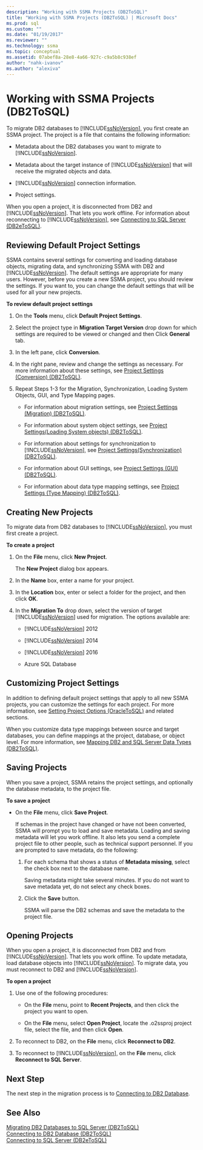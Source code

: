 ```yaml
---
description: "Working with SSMA Projects (DB2ToSQL)"
title: "Working with SSMA Projects (DB2ToSQL) | Microsoft Docs"
ms.prod: sql
ms.custom: ""
ms.date: "01/19/2017"
ms.reviewer: ""
ms.technology: ssma
ms.topic: conceptual
ms.assetid: 07abef8a-28e8-4a66-927c-c9a5b8c938ef
author: "nahk-ivanov"
ms.author: "alexiva"
---
```

# Working with SSMA Projects (DB2ToSQL)
To migrate DB2 databases to [!INCLUDE[ssNoVersion](../../includes/ssnoversion-md.md)], you first create an SSMA project. The project is a file that contains the following information:  
  
-   Metadata about the DB2 databases you want to migrate to [!INCLUDE[ssNoVersion](../../includes/ssnoversion-md.md)].  
  
-   Metadata about the target instance of [!INCLUDE[ssNoVersion](../../includes/ssnoversion-md.md)] that will receive the migrated objects and data.  
  
-   [!INCLUDE[ssNoVersion](../../includes/ssnoversion-md.md)] connection information.  
  
-   Project settings.  
  
When you open a project, it is disconnected from DB2 and [!INCLUDE[ssNoVersion](../../includes/ssnoversion-md.md)]. That lets you work offline. For information about reconnecting to [!INCLUDE[ssNoVersion](../../includes/ssnoversion-md.md)], see [Connecting to SQL Server &#40;DB2eToSQL&#41;](../../ssma/db2/connecting-to-sql-server-db2etosql.md).  
  
## Reviewing Default Project Settings  
SSMA contains several settings for converting and loading database objects, migrating data, and synchronizing SSMA with DB2 and [!INCLUDE[ssNoVersion](../../includes/ssnoversion-md.md)]. The default settings are appropriate for many users. However, before you create a new SSMA project, you should review the settings. If you want to, you can change the default settings that will be used for all your new projects.  
  
**To review default project settings**  
  
1.  On the **Tools** menu, click **Default Project Settings**.  
  
2.  Select the project type in **Migration Target Version** drop down for which settings are required to be viewed or changed and then Click **General** tab.  
  
3.  In the left pane, click **Conversion**.  
  
4.  In the right pane, review and change the settings as necessary. For more information about these settings, see [Project Settings &#40;Conversion&#41; &#40;DB2ToSQL&#41;](../../ssma/db2/project-settings-conversion-db2tosql.md).  
  
5.  Repeat Steps 1-3 for the Migration, Synchronization, Loading System Objects, GUI, and Type Mapping pages.  
  
    -   For information about migration settings, see [Project Settings &#40;Migration&#41; &#40;DB2ToSQL&#41;](../../ssma/db2/project-settings-migration-db2tosql.md).  
  
    -   For information about system object settings, see [Project Settings&#40;Loading System objects&#41; &#40;DB2ToSQL&#41;](../../ssma/db2/project-settings-loading-system-objects-db2tosql.md).  
  
    -   For information about settings for synchronization to [!INCLUDE[ssNoVersion](../../includes/ssnoversion-md.md)], see [Project Settings&#40;Synchronization&#41; &#40;DB2ToSQL&#41;](../../ssma/db2/project-settings-synchronization-db2tosql.md).  
  
    -   For information about GUI settings, see [Project Settings &#40;GUI&#41; &#40;DB2ToSQL&#41;](../../ssma/db2/project-settings-gui-db2tosql.md).  
  
    -   For information about data type mapping settings, see [Project Settings &#40;Type Mapping&#41; &#40;DB2ToSQL&#41;](../../ssma/db2/project-settings-type-mapping-db2tosql.md).  
  
## Creating New Projects  
To migrate data from DB2 databases to [!INCLUDE[ssNoVersion](../../includes/ssnoversion-md.md)], you must first create a project.  
  
**To create a project**  
  
1.  On the **File** menu, click **New Project**.  
  
    The **New Project** dialog box appears.  
  
2.  In the **Name** box, enter a name for your project.  
  
3.  In the **Location** box, enter or select a folder for the project, and then click **OK**.  
  
4.  In the **Migration To** drop down, select the version of target [!INCLUDE[ssNoVersion](../../includes/ssnoversion-md.md)] used for migration. The options available are:  
  
    -   [!INCLUDE[ssNoVersion](../../includes/ssnoversion-md.md)] 2012  
  
    -   [!INCLUDE[ssNoVersion](../../includes/ssnoversion-md.md)] 2014  
  
    -   [!INCLUDE[ssNoVersion](../../includes/ssnoversion-md.md)] 2016  
  
    -   Azure SQL Database  
  
## Customizing Project Settings  
In addition to defining default project settings that apply to all new SSMA projects, you can customize the settings for each project. For more information, see [Setting Project Options &#40;OracleToSQL&#41;](../../ssma/oracle/setting-project-options-oracletosql.md) and related sections.  
  
When you customize data type mappings between source and target databases, you can define mappings at the project, database, or object level. For more information, see [Mapping DB2 and SQL Server Data Types &#40;DB2ToSQL&#41;](../../ssma/db2/mapping-db2-and-sql-server-data-types-db2tosql.md).  
  
## Saving Projects  
When you save a project, SSMA retains the project settings, and optionally the database metadata, to the project file.  
  
**To save a project**  
  
-   On the **File** menu, click **Save Project**.  
  
    If schemas in the project have changed or have not been converted, SSMA will prompt you to load and save metadata. Loading and saving metadata will let you work offline. It also lets you send a complete project file to other people, such as technical support personnel. If you are prompted to save metadata, do the following:  
  
    1.  For each schema that shows a status of **Metadata missing**, select the check box next to the database name.  
  
        Saving metadata might take several minutes. If you do not want to save metadata yet, do not select any check boxes.  
  
    2.  Click the **Save** button.  
  
        SSMA will parse the DB2 schemas and save the metadata to the project file.  
  
## Opening Projects  
When you open a project, it is disconnected from DB2 and from [!INCLUDE[ssNoVersion](../../includes/ssnoversion-md.md)]. That lets you work offline. To update metadata, load database objects into [!INCLUDE[ssNoVersion](../../includes/ssnoversion-md.md)]. To migrate data, you must reconnect to DB2 and [!INCLUDE[ssNoVersion](../../includes/ssnoversion-md.md)].  
  
**To open a project**  
  
1.  Use one of the following procedures:  
  
    -   On the **File** menu, point to **Recent Projects**, and then click the project you want to open.  
  
    -   On the **File** menu, select **Open Project**, locate the .o2ssproj project file, select the file, and then click **Open**.  
  
2.  To reconnect to DB2, on the **File** menu, click **Reconnect to DB2**.  
  
3.  To reconnect to [!INCLUDE[ssNoVersion](../../includes/ssnoversion-md.md)], on the **File** menu, click **Reconnect to SQL Server**.  
  
## Next Step  
The next step in the migration process is to [Connecting to DB2 Database](https://msdn.microsoft.com/5eb5801d-f0c3-4127-97c0-0b1ef49f4844).  
  
## See Also  
[Migrating DB2 Databases to SQL Server &#40;DB2ToSQL&#41;](../../ssma/db2/migrating-db2-databases-to-sql-server-db2tosql.md)  
[Connecting to DB2 Database &#40;DB2ToSQL&#41;](../../ssma/db2/connecting-to-db2-database-db2tosql.md)  
[Connecting to SQL Server &#40;DB2eToSQL&#41;](../../ssma/db2/connecting-to-sql-server-db2etosql.md)  
  
